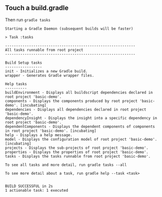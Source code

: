 ## Touch a build.gradle

Then run `gradle tasks`

    Starting a Gradle Daemon (subsequent builds will be faster)

    > Task :tasks

    ------------------------------------------------------------
    All tasks runnable from root project
    ------------------------------------------------------------

    Build Setup tasks
    -----------------
    init - Initializes a new Gradle build.
    wrapper - Generates Gradle wrapper files.

    Help tasks
    ----------
    buildEnvironment - Displays all buildscript dependencies declared in root project 'basic-demo'.
    components - Displays the components produced by root project 'basic-demo'. [incubating]
    dependencies - Displays all dependencies declared in root project 'basic-demo'.
    dependencyInsight - Displays the insight into a specific dependency in root project 'basic-demo'.
    dependentComponents - Displays the dependent components of components in root project 'basic-demo'. [incubating]
    help - Displays a help message.
    model - Displays the configuration model of root project 'basic-demo'. [incubating]
    projects - Displays the sub-projects of root project 'basic-demo'.
    properties - Displays the properties of root project 'basic-demo'.
    tasks - Displays the tasks runnable from root project 'basic-demo'.

    To see all tasks and more detail, run gradle tasks --all

    To see more detail about a task, run gradle help --task <task>


    BUILD SUCCESSFUL in 2s
    1 actionable task: 1 executed

